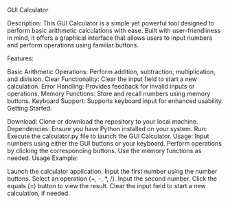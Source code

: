 GUI Calculator

Description:
This GUI Calculator is a simple yet powerful tool designed to perform basic arithmetic calculations with ease. Built with user-friendliness in mind, it offers a graphical interface that allows users to input numbers and perform operations using familiar buttons.

Features:

Basic Arithmetic Operations: Perform addition, subtraction, multiplication, and division.
Clear Functionality: Clear the input field to start a new calculation.
Error Handling: Provides feedback for invalid inputs or operations.
Memory Functions: Store and recall numbers using memory buttons.
Keyboard Support: Supports keyboard input for enhanced usability.
Getting Started:

Download: Clone or download the repository to your local machine.
Dependencies: Ensure you have Python installed on your system.
Run: Execute the calculator.py file to launch the GUI Calculator.
Usage: Input numbers using either the GUI buttons or your keyboard. Perform operations by clicking the corresponding buttons. Use the memory functions as needed.
Usage Example:

Launch the calculator application.
Input the first number using the number buttons.
Select an operation (+, -, *, /).
Input the second number.
Click the equals (=) button to view the result.
Clear the input field to start a new calculation, if needed.
